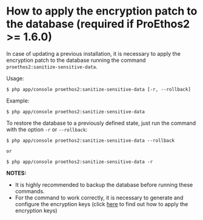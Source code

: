 How to apply the encryption patch to the database (required if ProEthos2 >= 1.6.0)
==================================================================================

In case of updating a previous installation, it is necessary to apply the encryption patch to the database running the command `proethos2:sanitize-sensitive-data`.

Usage:

```
$ php app/console proethos2:sanitize-sensitive-data [-r, --rollback]
```

Example:

```
$ php app/console proethos2:sanitize-sensitive-data
```

To restore the database to a previously defined state, just run the command with the option `-r` or `--rollback`:

```
$ php app/console proethos2:sanitize-sensitive-data --rollback

or

$ php app/console proethos2:sanitize-sensitive-data -r
```

__NOTES:__
- It is highly recommended to backup the database before running these commands.
- For the command to work correctly, it is necessary to generate and configure the encryption keys (click [here](how-to-install-proethos2-in-ubuntu.md#encryption-keys-required-if-proethos2--160) to find out how to apply the encryption keys)